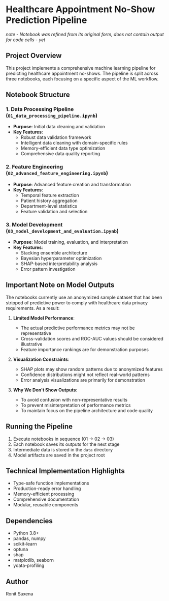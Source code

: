 # Healthcare Appointment No-Show Prediction Pipeline

*note - Notebook was refined from its original form, does not contain output for code cells - yet*

## Project Overview
This project implements a comprehensive machine learning pipeline for predicting healthcare appointment no-shows. The pipeline is split across three notebooks, each focusing on a specific aspect of the ML workflow.

## Notebook Structure

### 1. Data Processing Pipeline (`01_data_processing_pipeline.ipynb`)
- **Purpose**: Initial data cleaning and validation
- **Key Features**:
  - Robust data validation framework
  - Intelligent data cleaning with domain-specific rules
  - Memory-efficient data type optimization
  - Comprehensive data quality reporting

### 2. Feature Engineering (`02_advanced_feature_engineering.ipynb`)
- **Purpose**: Advanced feature creation and transformation
- **Key Features**:
  - Temporal feature extraction
  - Patient history aggregation
  - Department-level statistics
  - Feature validation and selection

### 3. Model Development (`03_model_development_and_evaluation.ipynb`)
- **Purpose**: Model training, evaluation, and interpretation
- **Key Features**:
  - Stacking ensemble architecture
  - Bayesian hyperparameter optimization
  - SHAP-based interpretability analysis
  - Error pattern investigation

## Important Note on Model Outputs

The notebooks currently use an anonymized sample dataset that has been stripped of predictive power to comply with healthcare data privacy requirements. As a result:

1. **Limited Model Performance**: 
   - The actual predictive performance metrics may not be representative
   - Cross-validation scores and ROC-AUC values should be considered illustrative
   - Feature importance rankings are for demonstration purposes

2. **Visualization Constraints**:
   - SHAP plots may show random patterns due to anonymized features
   - Confidence distributions might not reflect real-world patterns
   - Error analysis visualizations are primarily for demonstration

3. **Why We Don't Show Outputs**:
   - To avoid confusion with non-representative results
   - To prevent misinterpretation of performance metrics
   - To maintain focus on the pipeline architecture and code quality

## Running the Pipeline

1. Execute notebooks in sequence (01 → 02 → 03)
2. Each notebook saves its outputs for the next stage
3. Intermediate data is stored in the `data` directory
4. Model artifacts are saved in the project root

## Technical Implementation Highlights

- Type-safe function implementations
- Production-ready error handling
- Memory-efficient processing
- Comprehensive documentation
- Modular, reusable components

## Dependencies

- Python 3.8+
- pandas, numpy
- scikit-learn
- optuna
- shap
- matplotlib, seaborn
- ydata-profiling

## Author
Ronit Saxena
